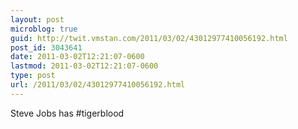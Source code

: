 ```yaml
---
layout: post
microblog: true
guid: http://twit.vmstan.com/2011/03/02/43012977410056192.html
post_id: 3043641
date: 2011-03-02T12:21:07-0600
lastmod: 2011-03-02T12:21:07-0600
type: post
url: /2011/03/02/43012977410056192.html
---
```

Steve Jobs has #tigerblood
